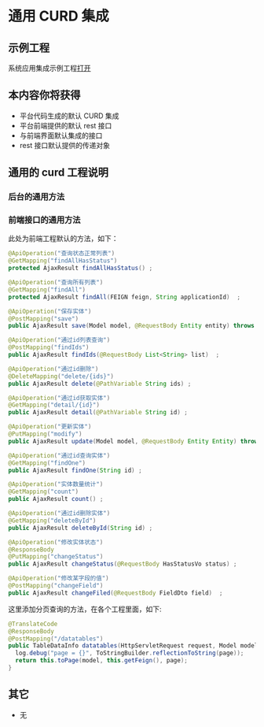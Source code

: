 # 通用 CURD 集成

## 示例工程

系统应用集成示例工程[打开](https://gitee.com/alinesno-cloud/alinesno-demo-gateway-open/tree/master/demo-business-shop)

## 本内容你将获得

- 平台代码生成的默认 CURD 集成
- 平台前端提供的默认 rest 接口
- 与前端界面默认集成的接口
- rest 接口默认提供的传递对象

## 通用的 curd 工程说明

### 后台的通用方法

### 前端接口的通用方法

此处为前端工程默认的方法，如下：

```java
@ApiOperation("查询状态正常列表")
@GetMapping("findAllHasStatus")
protected AjaxResult findAllHasStatus() ;

@ApiOperation("查询所有列表")
@GetMapping("findAll")
protected AjaxResult findAll(FEIGN feign, String applicationId)  ;

@ApiOperation("保存实体")
@PostMapping("save")
public AjaxResult save(Model model, @RequestBody Entity entity) throws Exception ;

@ApiOperation("通过id列表查询")
@PostMapping("findIds")
public AjaxResult findIds(@RequestBody List<String> list)  ;

@ApiOperation("通过id删除")
@DeleteMapping("delete/{ids}")
public AjaxResult delete(@PathVariable String ids) ;

@ApiOperation("通过id获取实体")
@GetMapping("detail/{id}")
public AjaxResult detail(@PathVariable String id) ;

@ApiOperation("更新实体")
@PutMapping("modify")
public AjaxResult update(Model model, @RequestBody Entity Entity) throws Exception ;

@ApiOperation("通过id查询实体")
@GetMapping("findOne")
public AjaxResult findOne(String id) ;

@ApiOperation("实体数量统计")
@GetMapping("count")
public AjaxResult count() ;

@ApiOperation("通过id删除实体")
@GetMapping("deleteById")
public AjaxResult deleteById(String id) ;

@ApiOperation("修改实体状态")
@ResponseBody
@PutMapping("changeStatus")
public AjaxResult changeStatus(@RequestBody HasStatusVo status) ;

@ApiOperation("修改某字段的值")
@PostMapping("changeField")
public AjaxResult changeFiled(@RequestBody FieldDto field)  ;
```

这里添加分页查询的方法，在各个工程里面，如下:

```java
@TranslateCode
@ResponseBody
@PostMapping("/datatables")
public TableDataInfo datatables(HttpServletRequest request, Model model, DatatablesPageBean page) {
  log.debug("page = {}", ToStringBuilder.reflectionToString(page));
  return this.toPage(model, this.getFeign(), page);
}
```

## 其它

- 无
